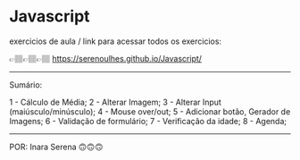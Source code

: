 # Javascript

exercicios de aula / link para acessar todos os exercicios: 

👉🏽👉🏽👉🏽 https://serenoulhes.github.io/Javascript/

- - - - - - - - - - - - - - - - - - - - - - - - -
Sumário:

1 - Cálculo de Média; 
2 - Alterar Imagem; 
3 - Alterar Input (maiúsculo/minúsculo); 
4 - Mouse over/out; 
5 - Adicionar botão, Gerador de Imagens; 
6 - Validação de formulário; 
7 - Verificação da idade; 
8 - Agenda; 

- - - - - - - - - - - - - - - - - - - - - - - - - 
POR: Inara Serena 🙃🙃🙃
